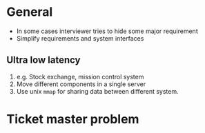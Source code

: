 # General
 - In some cases interviewer tries to hide some major requirement 
 - Simplify requirements and system interfaces


## Ultra low latency
 1. e.g. Stock exchange, mission control system
 2. Move different components in a single server
 3. Use unix `mmap` for sharing data between different system. 

# Ticket master problem
